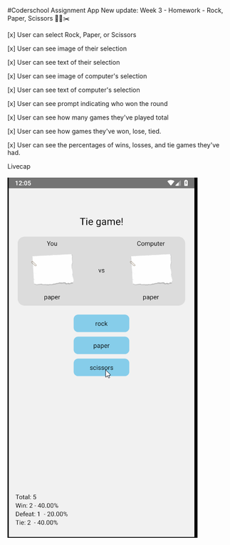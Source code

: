 ﻿#Coderschool Assignment App
New update:
Week 3 - Homework - Rock, Paper, Scissors 🧗‍🗞️✂️

[x] User can select Rock, Paper, or Scissors

[x] User can see image of their selection

[x] User can see text of their selection

[x] User can see image of computer's selection

[x] User can see text of computer's selection

[x] User can see prompt indicating who won the round

[x] User can see how many games they've played total

[x] User can see how games they've won, lose, tied.

[x] User can see the percentages of wins, losses, and tie games they've had.

Livecap

![](./gif/week3.gif)
